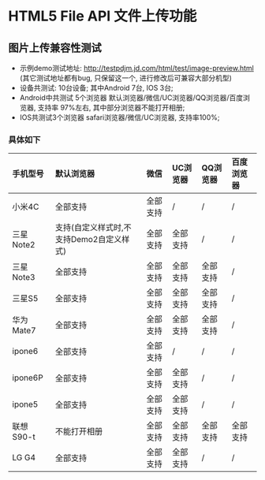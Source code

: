 # HTML5 File API 文件上传功能

## 图片上传兼容性测试
* 示例demo测试地址: http://testpdjm.jd.com/html/test/image-preview.html  (其它测试地址都有bug, 只保留这一个, 进行修改后可兼容大部分机型)
* 设备共测试: 10台设备; 其中Android 7台, IOS 3台;
* Android中共测试 5个浏览器 默认浏览器/微信/UC浏览器/QQ浏览器/百度浏览器, 支持率 97%左右, 其中部分浏览器不能打开相册;
* IOS共测试3个浏览器 safari浏览器/微信/UC浏览器, 支持率100%;  
### 具体如下
| 手机型号     | 默认浏览器      |    微信    |   UC浏览器     |  QQ浏览器     |百度浏览器    |
| :-------------| :-------------|:------------- |:------------- |:-------------|:------------- |
| 小米4C         | 全部支持            |全部支持        |/              |/             |/    |
| 三星Note2     | 支持(自定义样式时,不支持Demo2自定义样式)|全部支持           |全部支持            |/           |/    |
| 三星Note3     | 全部支持            |全部支持           |全部支持            |全部支持           |/    |
| 三星S5     | 全部支持            |全部支持           |全部支持            |全部支持           |/    |
| 华为Mate7     | 全部支持            |全部支持           |全部支持            |全部支持           |/    |
| ipone6     | 全部支持            |全部支持           |/            |/           |/    |
| ipone6P     | 全部支持            |全部支持           |全部支持            |/           |/    |
| ipone5     | 全部支持            |全部支持           |全部支持            |/           |/    |
| 联想 S90-t     | 不能打开相册 |全部支持           |全部支持           |全部支持           |全部支持    |
| LG G4     | 全部支持           |全部支持           |全部支持            |/           |/    |
